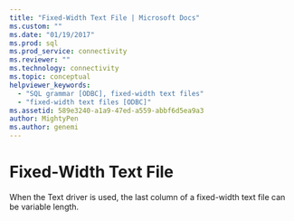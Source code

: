 ```yaml
---
title: "Fixed-Width Text File | Microsoft Docs"
ms.custom: ""
ms.date: "01/19/2017"
ms.prod: sql
ms.prod_service: connectivity
ms.reviewer: ""
ms.technology: connectivity
ms.topic: conceptual
helpviewer_keywords: 
  - "SQL grammar [ODBC], fixed-width text files"
  - "fixed-width text files [ODBC]"
ms.assetid: 589e3240-a1a9-47ed-a559-abbf6d5ea9a3
author: MightyPen
ms.author: genemi
---
```

# Fixed-Width Text File
When the Text driver is used, the last column of a fixed-width text file can be variable length.
